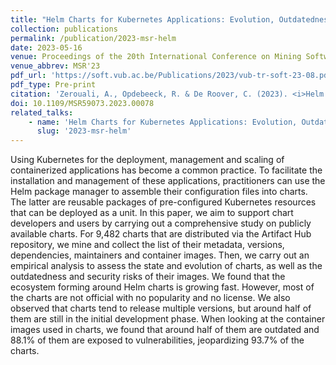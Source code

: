 ```yaml
---
title: "Helm Charts for Kubernetes Applications: Evolution, Outdatedness and Security Risks"
collection: publications
permalink: /publication/2023-msr-helm
date: 2023-05-16
venue: Proceedings of the 20th International Conference on Mining Software Repositories (MSR'23)
venue_abbrev: MSR'23
pdf_url: 'https://soft.vub.ac.be/Publications/2023/vub-tr-soft-23-08.pdf'
pdf_type: Pre-print
citation: 'Zerouali, A., Opdebeeck, R. & De Roover, C. (2023). <i>Helm Charts for Kubernetes Applications: Evolution, Outdatedness and Security Risks</i> In Proceedings of the 20th International Conference on Mining Software Repositories (MSR 2023).'
doi: 10.1109/MSR59073.2023.00078
related_talks:
    - name: 'Helm Charts for Kubernetes Applications: Evolution, Outdatedness and Security Risks'
      slug: '2023-msr-helm'
---
```

Using Kubernetes for the deployment, management
and scaling of containerized applications has become a common
practice. To facilitate the installation and management of these
applications, practitioners can use the Helm package manager
to assemble their configuration files into charts. The latter are
reusable packages of pre-configured Kubernetes resources that
can be deployed as a unit. In this paper, we aim to support chart
developers and users by carrying out a comprehensive study on
publicly available charts. For 9,482 charts that are distributed via
the Artifact Hub repository, we mine and collect the list of their
metadata, versions, dependencies, maintainers and container
images. Then, we carry out an empirical analysis to assess the
state and evolution of charts, as well as the outdatedness and
security risks of their images. We found that the ecosystem
forming around Helm charts is growing fast. However, most of
the charts are not official with no popularity and no license. We
also observed that charts tend to release multiple versions, but
around half of them are still in the initial development phase.
When looking at the container images used in charts, we found
that around half of them are outdated and 88.1% of them are
exposed to vulnerabilities, jeopardizing 93.7% of the charts.
